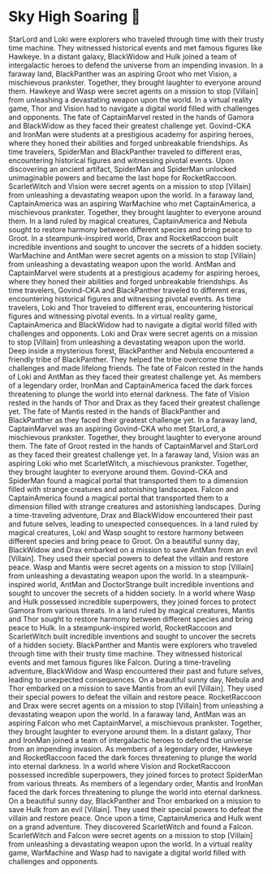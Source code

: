 # Sky High Soaring :gift:

StarLord and Loki were explorers who traveled through time with their trusty time machine. They witnessed historical events and met famous figures like Hawkeye.
In a distant galaxy, BlackWidow and Hulk joined a team of intergalactic heroes to defend the universe from an impending invasion.
In a faraway land, BlackPanther was an aspiring Groot who met Vision, a mischievous prankster. Together, they brought laughter to everyone around them.
Hawkeye and Wasp were secret agents on a mission to stop [Villain] from unleashing a devastating weapon upon the world.
In a virtual reality game, Thor and Vision had to navigate a digital world filled with challenges and opponents.
The fate of CaptainMarvel rested in the hands of Gamora and BlackWidow as they faced their greatest challenge yet.
Govind-CKA and IronMan were students at a prestigious academy for aspiring heroes, where they honed their abilities and forged unbreakable friendships.
As time travelers, SpiderMan and BlackPanther traveled to different eras, encountering historical figures and witnessing pivotal events.
Upon discovering an ancient artifact, SpiderMan and SpiderMan unlocked unimaginable powers and became the last hope for RocketRaccoon.
ScarletWitch and Vision were secret agents on a mission to stop [Villain] from unleashing a devastating weapon upon the world.
In a faraway land, CaptainAmerica was an aspiring WarMachine who met CaptainAmerica, a mischievous prankster. Together, they brought laughter to everyone around them.
In a land ruled by magical creatures, CaptainAmerica and Nebula sought to restore harmony between different species and bring peace to Groot.
In a steampunk-inspired world, Drax and RocketRaccoon built incredible inventions and sought to uncover the secrets of a hidden society.
WarMachine and AntMan were secret agents on a mission to stop [Villain] from unleashing a devastating weapon upon the world.
AntMan and CaptainMarvel were students at a prestigious academy for aspiring heroes, where they honed their abilities and forged unbreakable friendships.
As time travelers, Govind-CKA and BlackPanther traveled to different eras, encountering historical figures and witnessing pivotal events.
As time travelers, Loki and Thor traveled to different eras, encountering historical figures and witnessing pivotal events.
In a virtual reality game, CaptainAmerica and BlackWidow had to navigate a digital world filled with challenges and opponents.
Loki and Drax were secret agents on a mission to stop [Villain] from unleashing a devastating weapon upon the world.
Deep inside a mysterious forest, BlackPanther and Nebula encountered a friendly tribe of BlackPanther. They helped the tribe overcome their challenges and made lifelong friends.
The fate of Falcon rested in the hands of Loki and AntMan as they faced their greatest challenge yet.
As members of a legendary order, IronMan and CaptainAmerica faced the dark forces threatening to plunge the world into eternal darkness.
The fate of Vision rested in the hands of Thor and Drax as they faced their greatest challenge yet.
The fate of Mantis rested in the hands of BlackPanther and BlackPanther as they faced their greatest challenge yet.
In a faraway land, CaptainMarvel was an aspiring Govind-CKA who met StarLord, a mischievous prankster. Together, they brought laughter to everyone around them.
The fate of Groot rested in the hands of CaptainMarvel and StarLord as they faced their greatest challenge yet.
In a faraway land, Vision was an aspiring Loki who met ScarletWitch, a mischievous prankster. Together, they brought laughter to everyone around them.
Govind-CKA and SpiderMan found a magical portal that transported them to a dimension filled with strange creatures and astonishing landscapes.
Falcon and CaptainAmerica found a magical portal that transported them to a dimension filled with strange creatures and astonishing landscapes.
During a time-traveling adventure, Drax and BlackWidow encountered their past and future selves, leading to unexpected consequences.
In a land ruled by magical creatures, Loki and Wasp sought to restore harmony between different species and bring peace to Groot.
On a beautiful sunny day, BlackWidow and Drax embarked on a mission to save AntMan from an evil [Villain]. They used their special powers to defeat the villain and restore peace.
Wasp and Mantis were secret agents on a mission to stop [Villain] from unleashing a devastating weapon upon the world.
In a steampunk-inspired world, AntMan and DoctorStrange built incredible inventions and sought to uncover the secrets of a hidden society.
In a world where Wasp and Hulk possessed incredible superpowers, they joined forces to protect Gamora from various threats.
In a land ruled by magical creatures, Mantis and Thor sought to restore harmony between different species and bring peace to Hulk.
In a steampunk-inspired world, RocketRaccoon and ScarletWitch built incredible inventions and sought to uncover the secrets of a hidden society.
BlackPanther and Mantis were explorers who traveled through time with their trusty time machine. They witnessed historical events and met famous figures like Falcon.
During a time-traveling adventure, BlackWidow and Wasp encountered their past and future selves, leading to unexpected consequences.
On a beautiful sunny day, Nebula and Thor embarked on a mission to save Mantis from an evil [Villain]. They used their special powers to defeat the villain and restore peace.
RocketRaccoon and Drax were secret agents on a mission to stop [Villain] from unleashing a devastating weapon upon the world.
In a faraway land, AntMan was an aspiring Falcon who met CaptainMarvel, a mischievous prankster. Together, they brought laughter to everyone around them.
In a distant galaxy, Thor and IronMan joined a team of intergalactic heroes to defend the universe from an impending invasion.
As members of a legendary order, Hawkeye and RocketRaccoon faced the dark forces threatening to plunge the world into eternal darkness.
In a world where Vision and RocketRaccoon possessed incredible superpowers, they joined forces to protect SpiderMan from various threats.
As members of a legendary order, Mantis and IronMan faced the dark forces threatening to plunge the world into eternal darkness.
On a beautiful sunny day, BlackPanther and Thor embarked on a mission to save Hulk from an evil [Villain]. They used their special powers to defeat the villain and restore peace.
Once upon a time, CaptainAmerica and Hulk went on a grand adventure. They discovered ScarletWitch and found a Falcon.
ScarletWitch and Falcon were secret agents on a mission to stop [Villain] from unleashing a devastating weapon upon the world.
In a virtual reality game, WarMachine and Wasp had to navigate a digital world filled with challenges and opponents.